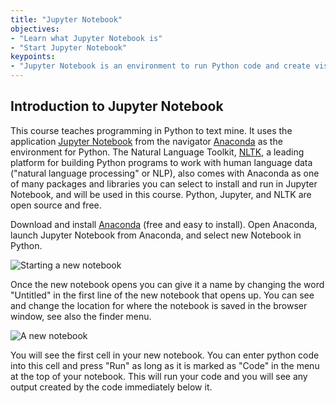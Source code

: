 ```yaml
---
title: "Jupyter Notebook"
objectives:
- "Learn what Jupyter Notebook is"
- "Start Jupyter Notebook"
keypoints:
- "Jupyter Notebook is an environment to run Python code and create visualisations more easily than via the command line."
---
```


## Introduction to Jupyter Notebook

This course teaches programming in Python to text mine. It uses the application [Jupyter Notebook](https://jupyter.org) from the navigator [Anaconda](https://www.anaconda.com/) as the environment for Python. The Natural Language Toolkit, [NLTK](https://www.nltk.org/), a leading platform for building Python programs to work with human language data ("natural language processing" or NLP), also comes with Anaconda as one of many packages and libraries you can select to install and run in Jupyter Notebook, and will be used in this course. Python, Jupyter, and NLTK are open source and free.

Download and install [Anaconda](https://www.anaconda.com/) (free and easy to install). Open Anaconda, launch Jupyter Notebook from Anaconda, and select new Notebook in Python. 

![Starting a new notebook](../fig/start-notebook.png)

Once the new notebook opens you can give it a name by changing the word "Untitled" in the first line of the new notebook that opens up. You can see and change the location for where the notebook is saved in the browser window, see also the finder menu. 

![A new notebook](../fig/new-notebook.png)

You will see the first cell in your new notebook.  You can enter python code into this cell and press "Run" as long as it is marked as "Code" in the menu at the top of your notebook.  This will run your code and you will see any output created by the code immediately below it.
